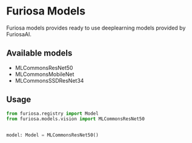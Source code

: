 Furiosa Models
==============

Furiosa models provides ready to use deeplearning models provided by FuriosaAI.

## Available models

- MLCommonsResNet50
- MLCommonsMobileNet
- MLCommonsSSDResNet34

## Usage

```python
from furiosa.registry import Model
from furiosa.models.vision import MLCommonsResNet50


model: Model = MLCommonsResNet50()
```
